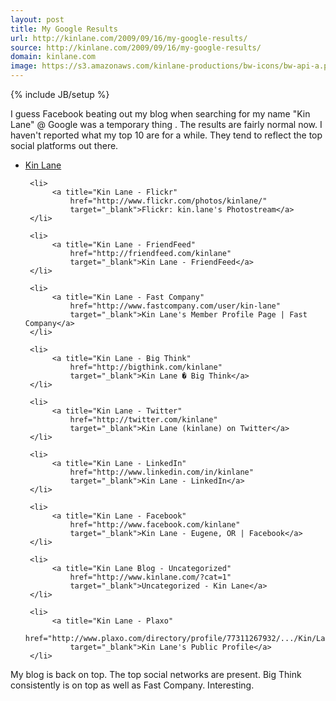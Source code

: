 ```yaml
---
layout: post
title: My Google Results
url: http://kinlane.com/2009/09/16/my-google-results/
source: http://kinlane.com/2009/09/16/my-google-results/
domain: kinlane.com
image: https://s3.amazonaws.com/kinlane-productions/bw-icons/bw-api-a.png
---
```

{% include JB/setup %}<p>
     I guess Facebook beating out my blog when searching for my name "Kin Lane" @ Google was a temporary thing . The results are fairly normal now. I haven't reported what my top 10 are for a while. They tend to reflect the top social platforms out there.
</p>

<ul class="mainlist">
     <li>
          <a title="Kin Lane"
              href="http://www.kinlane.com"
              target="_self">Kin Lane</a>
     </li>

     <li>
          <a title="Kin Lane - Flickr"
              href="http://www.flickr.com/photos/kinlane/"
              target="_blank">Flickr: kin.lane's Photostream</a>
     </li>

     <li>
          <a title="Kin Lane - FriendFeed"
              href="http://friendfeed.com/kinlane"
              target="_blank">Kin Lane - FriendFeed</a>
     </li>

     <li>
          <a title="Kin Lane - Fast Company"
              href="http://www.fastcompany.com/user/kin-lane"
              target="_blank">Kin Lane's Member Profile Page | Fast Company</a>
     </li>

     <li>
          <a title="Kin Lane - Big Think"
              href="http://bigthink.com/kinlane"
              target="_blank">Kin Lane � Big Think</a>
     </li>

     <li>
          <a title="Kin Lane - Twitter"
              href="http://twitter.com/kinlane"
              target="_blank">Kin Lane (kinlane) on Twitter</a>
     </li>

     <li>
          <a title="Kin Lane - LinkedIn"
              href="http://www.linkedin.com/in/kinlane"
              target="_blank">Kin Lane - LinkedIn</a>
     </li>

     <li>
          <a title="Kin Lane - Facebook"
              href="http://www.facebook.com/kinlane"
              target="_blank">Kin Lane - Eugene, OR | Facebook</a>
     </li>

     <li>
          <a title="Kin Lane Blog - Uncategorized"
              href="http://www.kinlane.com/?cat=1"
              target="_blank">Uncategorized - Kin Lane</a>
     </li>

     <li>
          <a title="Kin Lane - Plaxo"
              href="http://www.plaxo.com/directory/profile/77311267932/.../Kin/Lane"
              target="_blank">Kin Lane's Public Profile</a>
     </li>
</ul>

<p>
     My blog is back on top. The top social networks are present. Big Think consistently is on top as well as Fast Company. Interesting.
</p>